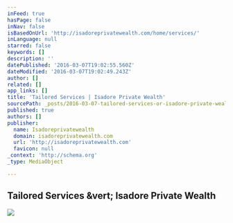 ```yaml
---
inFeed: true
hasPage: false
inNav: false
isBasedOnUrl: 'http://isadoreprivatewealth.com/home/services/'
inLanguage: null
starred: false
keywords: []
description: ''
datePublished: '2016-03-07T19:02:55.560Z'
dateModified: '2016-03-07T19:02:49.243Z'
author: []
related: []
app_links: []
title: 'Tailored Services | Isadore Private Wealth'
sourcePath: _posts/2016-03-07-tailored-services-or-isadore-private-wealth.md
published: true
authors: []
publisher:
  name: Isadoreprivatewealth
  domain: isadoreprivatewealth.com
  url: 'http://isadoreprivatewealth.com'
  favicon: null
_context: 'http://schema.org'
_type: MediaObject

---
```

<article style=""><h1>Tailored Services &amp;vert; Isadore Private Wealth</h1><img src="http://isadoreprivatewealth.com/wp-content/uploads/2014/10/portfolio.jpg" /></article>